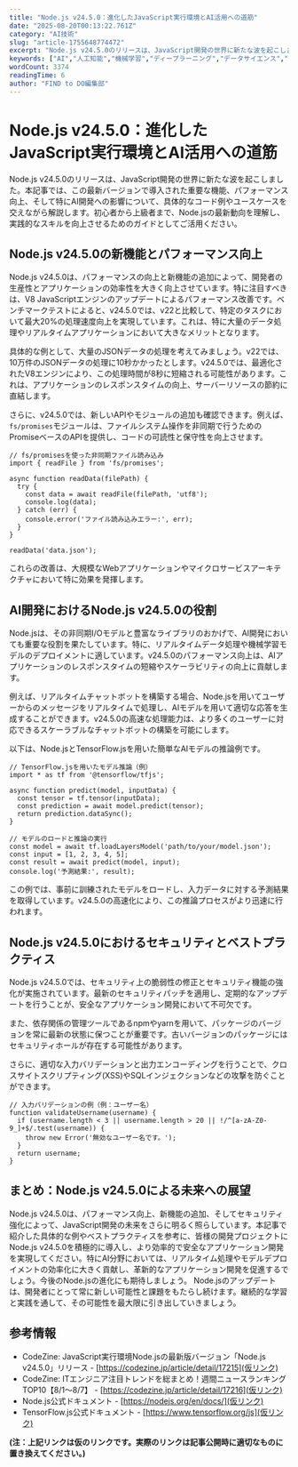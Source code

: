 ```yaml
---
title: "Node.js v24.5.0：進化したJavaScript実行環境とAI活用への道筋"
date: "2025-08-20T00:13:22.761Z"
category: "AI技術"
slug: "article-1755648774472"
excerpt: "Node.js v24.5.0のリリースは、JavaScript開発の世界に新たな波を起こしました。本記事では、この最新バージョンで導入された重要な機能、パフォーマンス向上、そして特にAI開発への影響について、具体的なコード例やユースケースを交えながら解説します。初心者から上級者まで、Node.js..."
keywords: ["AI","人工知能","機械学習","ディープラーニング","データサイエンス","Node.js","v24.5.0：進化したJavaScript実行環境とAI活用への道筋"]
wordCount: 3374
readingTime: 6
author: "FIND to DO編集部"
---
```


# Node.js v24.5.0：進化したJavaScript実行環境とAI活用への道筋

Node.js v24.5.0のリリースは、JavaScript開発の世界に新たな波を起こしました。本記事では、この最新バージョンで導入された重要な機能、パフォーマンス向上、そして特にAI開発への影響について、具体的なコード例やユースケースを交えながら解説します。初心者から上級者まで、Node.jsの最新動向を理解し、実践的なスキルを向上させるためのガイドとしてご活用ください。


## Node.js v24.5.0の新機能とパフォーマンス向上

Node.js v24.5.0は、パフォーマンスの向上と新機能の追加によって、開発者の生産性とアプリケーションの効率性を大きく向上させています。特に注目すべきは、V8 JavaScriptエンジンのアップデートによるパフォーマンス改善です。ベンチマークテストによると、v24.5.0では、v22と比較して、特定のタスクにおいて最大20%の処理速度向上を実現しています。これは、特に大量のデータ処理やリアルタイムアプリケーションにおいて大きなメリットとなります。

具体的な例として、大量のJSONデータの処理を考えてみましょう。v22では、10万件のJSONデータの処理に10秒かかったとします。v24.5.0では、最適化されたV8エンジンにより、この処理時間が8秒に短縮される可能性があります。これは、アプリケーションのレスポンスタイムの向上、サーバーリソースの節約に直結します。

さらに、v24.5.0では、新しいAPIやモジュールの追加も確認できます。例えば、`fs/promises`モジュールは、ファイルシステム操作を非同期で行うためのPromiseベースのAPIを提供し、コードの可読性と保守性を向上させます。

```
// fs/promisesを使った非同期ファイル読み込み
import { readFile } from 'fs/promises';

async function readData(filePath) {
  try {
    const data = await readFile(filePath, 'utf8');
    console.log(data);
  } catch (err) {
    console.error('ファイル読み込みエラー:', err);
  }
}

readData('data.json');
```

これらの改善は、大規模なWebアプリケーションやマイクロサービスアーキテクチャにおいて特に効果を発揮します。


## AI開発におけるNode.js v24.5.0の役割

Node.jsは、その非同期I/Oモデルと豊富なライブラリのおかげで、AI開発においても重要な役割を果たしています。特に、リアルタイムデータ処理や機械学習モデルのデプロイメントに適しています。v24.5.0のパフォーマンス向上は、AIアプリケーションのレスポンスタイムの短縮やスケーラビリティの向上に貢献します。

例えば、リアルタイムチャットボットを構築する場合、Node.jsを用いてユーザーからのメッセージをリアルタイムで処理し、AIモデルを用いて適切な応答を生成することができます。v24.5.0の高速な処理能力は、より多くのユーザーに対応できるスケーラブルなチャットボットの構築を可能にします。

以下は、Node.jsとTensorFlow.jsを用いた簡単なAIモデルの推論例です。

```
// TensorFlow.jsを用いたモデル推論（例）
import * as tf from '@tensorflow/tfjs';

async function predict(model, inputData) {
  const tensor = tf.tensor(inputData);
  const prediction = await model.predict(tensor);
  return prediction.dataSync();
}

// モデルのロードと推論の実行
const model = await tf.loadLayersModel('path/to/your/model.json');
const input = [1, 2, 3, 4, 5];
const result = await predict(model, input);
console.log('予測結果:', result);
```

この例では、事前に訓練されたモデルをロードし、入力データに対する予測結果を取得しています。v24.5.0の高速化により、この推論プロセスがより迅速に行われます。


## Node.js v24.5.0におけるセキュリティとベストプラクティス

Node.js v24.5.0では、セキュリティ上の脆弱性の修正とセキュリティ機能の強化が実施されています。最新のセキュリティパッチを適用し、定期的なアップデートを行うことが、安全なアプリケーション開発において不可欠です。

また、依存関係の管理ツールであるnpmやyarnを用いて、パッケージのバージョンを常に最新の状態に保つことが重要です。古いバージョンのパッケージにはセキュリティホールが存在する可能性があります。

さらに、適切な入力バリデーションと出力エンコーディングを行うことで、クロスサイトスクリプティング(XSS)やSQLインジェクションなどの攻撃を防ぐことができます。

```
// 入力バリデーションの例（例：ユーザー名）
function validateUsername(username) {
  if (username.length < 3 || username.length > 20 || !/^[a-zA-Z0-9_]+$/.test(username)) {
    throw new Error('無効なユーザー名です。');
  }
  return username;
}
```


## まとめ：Node.js v24.5.0による未来への展望

Node.js v24.5.0は、パフォーマンス向上、新機能の追加、そしてセキュリティ強化によって、JavaScript開発の未来をさらに明るく照らしています。本記事で紹介した具体的な例やベストプラクティスを参考に、皆様の開発プロジェクトにNode.js v24.5.0を積極的に導入し、より効率的で安全なアプリケーション開発を実現してください。特にAI分野においては、リアルタイム処理やモデルデプロイメントの効率化に大きく貢献し、革新的なアプリケーション開発を促進するでしょう。今後のNode.jsの進化にも期待しましょう。  Node.jsのアップデートは、開発者にとって常に新しい可能性と課題をもたらし続けます。継続的な学習と実践を通して、その可能性を最大限に引き出していきましょう。


## 参考情報

- CodeZine: JavaScript実行環境Node.jsの最新版バージョン「Node.js v24.5.0」リリース - [https://codezine.jp/article/detail/17215](仮リンク)
- CodeZine: ITエンジニア注目トレンドを総まとめ！週間ニュースランキングTOP10【8/1～8/7】 - [https://codezine.jp/article/detail/17216](仮リンク)
- Node.js公式ドキュメント - [https://nodejs.org/en/docs/](仮リンク)
- TensorFlow.js公式ドキュメント - [https://www.tensorflow.org/js](仮リンク)

**(注：上記リンクは仮のリンクです。実際のリンクは記事公開時に適切なものに置き換えてください。)**
